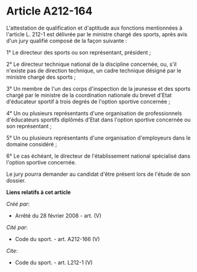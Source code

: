 # Article A212-164

L'attestation de qualification et d'aptitude aux fonctions mentionnées à l'article L. 212-1 est délivrée par le ministre
chargé des sports, après avis d'un jury qualifié composé de la façon suivante : 

1° Le directeur des sports ou son représentant, président ; 

2° Le directeur technique national de la discipline concernée, ou, s'il n'existe pas de direction technique, un cadre
technique désigné par le ministre chargé des sports ; 

3° Un membre de l'un des corps d'inspection de la jeunesse et des sports chargé par le ministre de la coordination nationale
du brevet d'Etat d'éducateur sportif à trois degrés de l'option sportive concernée ; 

4° Un ou plusieurs représentants d'une organisation de professionnels d'éducateurs sportifs diplômés d'Etat dans l'option
sportive concernée ou son représentant ; 

5° Un ou plusieurs représentants d'une organisation d'employeurs dans le domaine considéré ; 

6° Le cas échéant, le directeur de l'établissement national spécialisé dans l'option sportive concernée. 

Le jury pourra demander au candidat d'être présent lors de l'étude de son dossier.

**Liens relatifs à cet article**

_Créé par_:

  - Arrêté du 28 février 2008 - art. (V)

_Cité par_:

  - Code du sport. - art. A212-166 (V)

_Cite_:

  - Code du sport. - art. L212-1 (V)
